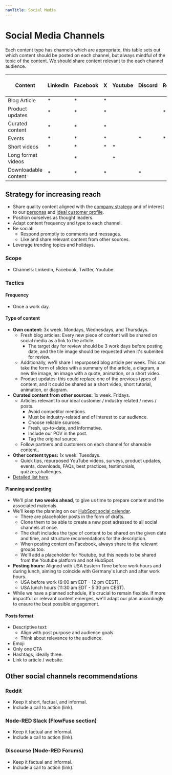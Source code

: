 ```yaml
---
navTitle: Social Media
---
```


# Social Media Channels

Each content type has channels which are appropriate, this table sets out which content should be posted on each channel, but always mindful of the topic of the content. We should share content relevant to the each channel audience.

|Content              |LinkedIn |Facebook |X        |Youtube  |Discord |Reddit |Node-RED Slack|Node-RED Discourse|
|---                  |---      |---      |---      |---      |---     |---    |---           |---               |
|Blog Article         |*        |*        |*        |         |        |       |              |                  |
|Product updates      |*        |*        |*        |         |        |*      |*             |*                 |
|Curated content      |*        |*        |*        |         |        |       |              |                  |
|Events               |*        |*        |*        |         |*       |*      |*             |*                 |
|Short videos         |*        |*        |*        |*        |        |       |              |                  |
|Long format videos   |         |*        |         |*        |        |       |              |                  |
|Downloadable content |*        |*        |*        |         |*       |       |*             |                  |

## Strategy for increasing reach

- Share quality content aligned with the [company strategy](/handbook/company/strategy/) and of interest to our [personas](/handbook/product/personas/#personas) and [ideal customer profile](https://docs.google.com/document/d/1krMIUJvosw8xUQog_iq_FEvI9R5WEo9ZyWUCdTb9XnQ/edit#heading=h.3rr2wuny55dl). 
- Position ourselves as thought leaders.
- Adapt content frequency and type to each channel.
- Be social:
    - Respond promptly to comments and messages.
    - Like and share relevant content from other sources.
- Leverage trending topics and holidays.

### Scope

- Channels: LinkedIn, Facebook, Twitter, Youtube.

### Tactics

#### Frequency

- Once a work day.

#### Type of content

- **Own content:** 3x week. Mondays, Wednesdays, and Thursdays.
    - Fresh blog articles: Every new piece of content will be shared on social media as a link to the article.
        - The target day for review should be 3 work days before posting date, and the tile image should be requested when it's submited for review.
    - Additionally, we'll share 1 repurposed blog article per week. This can take the form of slides with a summary of the article, a diagram, a new tile image, an image with a quote, animation, or a short video.
    - Product updates: this could replace one of the previous types of content, and it could be shared as a short video, short tutorial, animation, or diagram.
- **Curated content from other sources:** 1x week. Fridays.
    - Articles relevant to our ideal customer / industry related / news / posts.
        - Avoid competitor mentions.
        - Must be industry-related and of interest to our audience.
        - Choose reliable sources.
        - Fresh, up-to-date, and informative.
        - Include our POV in the post.
        - Tag the original source.
    - Follow partners and customers on each channel for shareable content..
- **Other content types:** 1x week. Tuesdays.
    - Quick tips, repurposed YouTube videos, surveys, product updates, events, downloads, FAQs, best practices, testimonials, quizzes,challenges.
- [Detailed list here](https://docs.google.com/spreadsheets/d/1Ifz6f7D_ZxCxJkAS9LbdvdnEAae0tGFEqkGVHcnn2TU/edit?usp=sharing).

#### Planning and posting

- We'll plan **two weeks ahead**, to give us time to prepare content and the associated materials.
- We'll keep the planning on our [HubSpot social calendar](https://app-eu1.hubspot.com/social/26586079/manage/calendar).
    - There are placeholder posts in the form of drafts.
    - Clone them to be able to create a new post adressed to all social channels at once.
    - The draft includes the type of content to be shared on the given date and time, and structure recomendations for the description.
    - When posting content on Facebook, always share to the relevant groups too.
    - We'll add a placeholder for Youtube, but this needs to be shared from the Youtube platform and not HubSpot.
- **Posting hours:** Aligned with USA Eastern Time before work hours and during lunch, aiming to coincide with Germany's lunch and after work hours.
    - USA before work (6:00 am EDT - 12 pm CEST).
    - USA lunch hours (11:30 am EDT -  5:30 pm CEST).
- While we have a planned schedule, it's crucial to remain flexible. If more impactful or relevant content emerges, we'll adapt our plan accordingly to ensure the best possible engagement.

#### Posts format

- Descriptive text: 
    - Align with post purpose and audience goals.
    - Think about relevance to the audience.
- Emoji
- Only one CTA
- Hashtags, ideally three.
- Link to article / website.


## Other social channels recommendations 

### Reddit

- Keep it short, factual, and informal.
- Include a call to action (link).

### Node-RED Slack (FlowFuse section)

- Keep it factual and informal.
- Include a call to action (link).

### Discourse (Node-RED Forums)

- Keep it factual and informal.
- Include a call to action (link).
